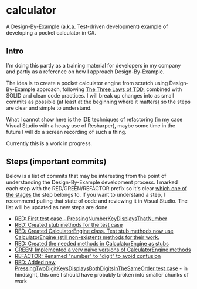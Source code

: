 # calculator
A Design-By-Example (a.k.a. Test-driven development) example of developing a pocket calculator in C#.

## Intro
I'm doing this partly as a training material for developers in my company and partly as a reference on how I approach Design-By-Example. 

The idea is to create a pocket calculator engine from scratch using Design-By-Example approach, following [The Three Laws of TDD](https://www.youtube.com/watch?v=qkblc5WRn-U), combined with SOLID and clean code practices. I will break up changes into as small commits as possible (at least at the beginning where it matters) so the steps are clear and simple to understand.

What I cannot show here is the IDE techniques of refactoring (in my case Visual Studio with a heavy use of Resharper), maybe some time in the future I will do a screen recording of such a thing.

Currently this is a work in progress.

## Steps (important commits)

Below is a list of commits that may be interesting from the point of understanding the Design-By-Example development process. I marked each step with the RED/GREEN/REFACTOR prefix so it's clear [which one of the stages](http://blog.cleancoder.com/uncle-bob/2014/12/17/TheCyclesOfTDD.html) the step belongs to. If you want to understand a step, I recommend pulling that state of code and reviewing it in Visual Studio. The list will be updated as new steps are done.

* [RED: First test case - PressingNumberKeyDisplaysThatNumber](https://github.com/breki/calculator/commit/1c12d15b92217798e9e00d4d4eeb9e132ab74c92)
* [RED: Created stub methods for the test case](https://github.com/breki/calculator/commit/f7d377c8bdceb4f5e8ab17095cf6f9ed82499011)
* [RED: Created CalculatorEngine class. Test stub methods now use CalculatorEngine (still non-existent) methods for their work.](https://github.com/breki/calculator/commit/9458144b81b1ac22eb55747a8fccc0f446a51f7e)
* [RED: Created the needed methods in CalculatorEngine as stubs](https://github.com/breki/calculator/commit/e29df4b966db983c7f8840f763602428fb657ee2)
* [GREEN: Implemented a very naive versions of CalculatorEngine methods](https://github.com/breki/calculator/commit/d275258caf2f8151e0d147eb4460ff0e738c5375)
* [REFACTOR: Renamed "number" to "digit" to avoid confusion](https://github.com/breki/calculator/commit/b9104cb2d9ae6b02d38e56678e21651ca819e11b)
* [RED: Added new PressingTwoDigitKeysDisplaysBothDigitsInTheSameOrder test case](https://github.com/breki/calculator/commit/642d073cf9e8747818cce11ca4cd9e193387c841) - in hindsight, this one I should have probably broken into smaller chunks of work
